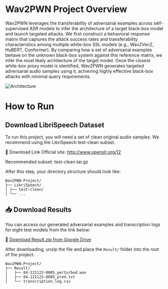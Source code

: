# Wav2PWN Project Overview
Wav2PWN leverages the transferability of adversarial examples across self-supervised ASR models to infer the architecture of a target black-box model and launch targeted attacks. We first construct a behavioral response matrix that captures the attack success rates and transferability characteristics among multiple white-box SSL models (e.g., Wav2Vec2, HuBERT, Conformer). By comparing how a set of adversarial examples behave on the unknown black-box system against this reference matrix, we infer the most likely architecture of the target model. Once the closest white-box proxy model is identified, Wav2PWN generates targeted adversarial audio samples using it, achieving highly effective black-box attacks with minimal query requirements.

![Architecture](assets/arch.png)


# How to Run
## Download LibriSpeech Dataset
To run this project, you will need a set of clean original audio samples. We recommend using the LibriSpeech test-clean subset.

🔗 Download Link
Official site: http://www.openslr.org/12

Recommended subset: test-clean.tar.gz

After this step, your directory structure should look like:

```
Wav2PWN-Project/
├── LibriSpeech/
│ ├── test-clean/
│ └── ...
```

## 📥 Download Results

You can access our generated adversarial examples and transcription logs for eight test models from the link below:

🔗 [Download Result.zip from Google Drive](https://drive.google.com/file/d/your_file_id/view?usp=sharing)

 After downloading, unzip the file and place the <code>Result/</code> folder into the root of the project: 
```
Wav2PWN-Project/
├── Result/
│   ├── 84-121123-0005_perturbed.wav
│   ├── 84-121123-0005_pred.txt
│   └── transcription_log.csv
```

